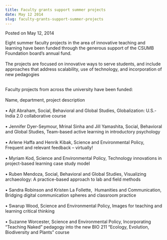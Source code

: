 ```yaml
---
title: Faculty grants support summer projects
date: May 12 2014
slug: faculty-grants-support-summer-projects
---
```


 



<span class="date">Posted on May 12, 2014    </span>
<p>Eight summer faculty projects in the area of innovative teaching
and learning have been funded through the generous support of the
CSUMB Foundation board&#x2019;s annual fund.&#x2028;&#x2028;&#x2028;&#x2028;<br>
<br>
The projects are focused on innovative ways to serve students, and
include approaches that address scalability, use of technology, and
incorporation of new pedagogies</br></br></p>
<p>Faculty projects from across the university have been
funded:<br>
<br>
Name, department, project description<br>
<br>
&#x2022; Ajit Abraham, Social, Behavioral and Global Studies,
Globalization: U.S.-India 2.0 collaborative course<br>
<br>
&#x2022; Jennifer Dyer-Seymour, Mrinal Sinha and Jill Yamashita, Social,
Behavioral and Global Studies, Team-based active learning in
introductory psychology<br>
<br>
&#x2022; Arlene Haffa and Henrik Kibak, Science and Environmental Policy,
Frequent and relevant feedback &#x2013; virtually!<br>
<br>
&#x2022; Myriam Kod, Science and Environmental Policy, Technology
innovations in project-based learning case study model<br>
<br>
&#x2022; Ruben Mendoza, Social, Behavioral and Global Studies, Visualizing
archaeology: A practice-based approach to lab and field
methods<br>
<br>
&#x2022; Sandra Robinson and Kristen La Follette,&#x2028; Humanities and
Communication, Bridging digital communication spheres and classroom
practice<br>
<br>
&#x2022; Swarup Wood, Science and Environmental Policy, Images for
teaching and learning critical thinking<br>
<br>
&#x2022; Suzanne Worcester, Science and Environmental Policy,
Incorporating &#x201C;Teaching Naked&#x201D; pedagogy into the new BIO 211
&#x201C;Ecology, Evolution, Biodiversity and Plants&#x201D; course<br>
&#xA0;</br></br></br></br></br></br></br></br></br></br></br></br></br></br></br></br></br></br></br></p>





 
